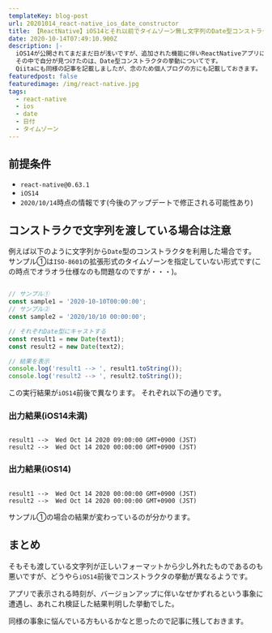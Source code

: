 ```yaml
---
templateKey: blog-post
url: 20201014_react-native_ios_date_constructor
title: 【ReactNative】iOS14とそれ以前でタイムゾーン無し文字列のDate型コンストラクタの挙動が異なる
date: 2020-10-14T07:49:10.900Z
description: |-
  iOS14が公開されてまだまだ日が浅いですが、追加された機能に伴いReactNativeアプリにも変更が必要なものが多々あります。
  その中で自分が見つけたのは、Date型コンストラクタの挙動についてです。
  Qiitaにも同様の記事を記載しましたが、念のため個人ブログの方にも記載しておきます。
featuredpost: false
featuredimage: /img/react-native.jpg
tags:
  - react-native
  - ios
  - date
  - 日付
  - タイムゾーン
---
```

## 前提条件
- `react-native@0.63.1`
- `iOS14`
- `2020/10/14`時点の情報です(今後のアップデートで修正される可能性あり)

## コンストラクで文字列を渡している場合は注意
例えば以下のように文字列から`Date`型のコンストラクタを利用した場合です。
サンプル①は`ISO-8601`の拡張形式のタイムゾーンを指定していない形式です(この時点でオラオラ仕様なのも問題なのですが・・・)。

```javascript

// サンプル①
const sample1 = '2020-10-10T00:00:00';
// サンプル②
const sample2 = '2020/10/10 00:00:00';

// それぞれDate型にキャストする
const result1 = new Date(text1);
const result2 = new Date(text2);

// 結果を表示
console.log('result1 --> ', result1.toString());
console.log('result2 --> ', result2.toString());
```

この実行結果が`iOS14`前後で異なります。
それぞれ以下の通りです。

### 出力結果(iOS14未満)

```

result1 -->  Wed Oct 14 2020 09:00:00 GMT+0900 (JST)
result2 -->  Wed Oct 14 2020 00:00:00 GMT+0900 (JST)
```

### 出力結果(iOS14)

```

result1 -->  Wed Oct 14 2020 00:00:00 GMT+0900 (JST)
result2 -->  Wed Oct 14 2020 00:00:00 GMT+0900 (JST)
```

サンプル①の場合の結果が変わっているのが分かります。

## まとめ
そもそも渡している文字列が正しいフォーマットから少し外れたものであるのも悪いですが、どうやら`iOS14`前後でコンストラクタの挙動が異なるようです。

アプリで表示される時刻が、バージョンアップに伴いなぜかずれるという事象に遭遇し、あれこれ検証した結果判明した挙動でした。

同様の事象に悩んでいる方もいるかなと思ったので記事に残しておきます。